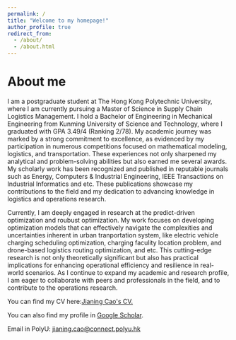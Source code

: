 ```yaml
---
permalink: /
title: "Welcome to my homepage!"
author_profile: true
redirect_from: 
  - /about/
  - /about.html
---
```

# About me
I am a postgraduate student at The Hong Kong Polytechnic University, where I am currently pursuing a Master of Science in Supply Chain Logistics Management. 
I hold a Bachelor of Engineering in Mechanical Engineering from Kunming University of Science and Technology, where I graduated with GPA 3.49/4 (Ranking 2/78). My academic journey was marked by a strong commitment to excellence, as evidenced by my participation in numerous competitions focused on mathematical modeling, logistics, and transportation. These experiences not only sharpened my analytical and problem-solving abilities but also earned me several awards.
My scholarly work has been recognized and published in reputable journals such as Energy, Computers & Industrial Engineering, IEEE Transactions on Industrial Informatics and etc. These publications showcase my contributions to the field and my dedication to advancing knowledge in logistics and operations research.

Currently, I am deeply engaged in research at the predict-driven optimization and roubust optimization.
My work focuses on developing optimization models that can effectively navigate the complexities and uncertainties inherent in urban tranportation system, like electric vehicle charging scheduling optimization, charging faculity location problem, and drone-based logistics 
routing optimization, and etc.
This cutting-edge research is not only theoretically significant but also has practical implications for enhancing operational efficiency and resilience in real-world scenarios. 
As I continue to expand my academic and research profile, I am eager to collaborate with peers and professionals in the field, and to contribute to the operations research.

You can find my CV here:[Jianing Cao's CV.](https://winstonning.github.io/jianingcao.github.io//assets/CV-JianingCao.pdf)

You can also find my profile in [Google Scholar](https://scholar.google.com/citations?user=VDvwDC8AAAAJ&hl=en).

Email in PolyU: [jianing.cao@connect.polyu.hk](mailto:jianing.cao@connect.polyu.hk)
